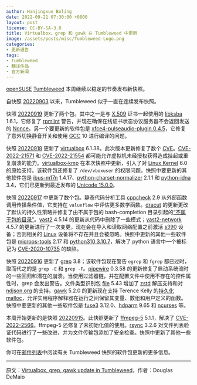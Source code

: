 ```yaml
---
author: Hanjingxue Boling
date: 2022-09-21 07:30:00 +0800
layout: post
license: CC-BY-SA-3.0
title: Virtualbox、grep 和 gawk 在 Tumbleweed 中更新
image: /assets/posts/misc/Tumbleweed-Logo.png
categories:
- 更新通告
tags:
- Tumbleweed
- 翻译作品
- 官方新闻
---
```


[openSUSE](https://get.opensuse.org/) [Tumbleweed](https://get.opensuse.org/tumbleweed/) 本周继续以稳定的节奏发布新快照。

自快照 [20220903](https://lists.opensuse.org/archives/list/factory@lists.opensuse.org/thread/NGLGIEHGPWUYWF5WLPNNNFBR5K7Z3DJG/) 以来，Tumbleweed 似乎一直在连续发布快照。

快照 [20220919](https://lists.opensuse.org/archives/list/factory@lists.opensuse.org/thread/FB3PBVZ4SB6HQ3DIC4CAQ4JYISOW5GQ7/) 更新了两个包。其中之一是与 [X.509](https://en.wikipedia.org/wiki/X.509) 证书一起使用的 [libksba](https://gnupg.org/software/libksba/index.html) 1.6.1，它修复了 [rpmlint](https://github.com/rpm-software-management/rpmlint) 警告，并现在确保在线证书状态协议服务器不会返回发送的 [Nonce](https://en.wikipedia.org/wiki/Cryptographic_nonce)。另一个要更新的软件包是 [xfce4-pulseaudio-plugin 0.4.5](https://docs.xfce.org/panel-plugins/xfce4-pulseaudio-plugin/start)，它修复了意外切换静音开关和使用 [GCC](https://gcc.gnu.org/) 10 进行编译的问题。

快照 [20220918](https://lists.opensuse.org/archives/list/factory@lists.opensuse.org/thread/OJRDN6OHLCBTV7PG6V2EVZKC4PHLC5T6/) 更新了 [virtualbox](https://www.virtualbox.org/) 6.1.38。此次版本更新修复了数个 [CVE](https://en.wikipedia.org/wiki/Common_Vulnerabilities_and_Exposures)。[CVE-2022-21571](https://www.suse.com/de-de/security/cve/CVE-2022-21571.html) 和 [CVE-2022-21554](https://www.suse.com/de-de/security/cve/CVE-2022-21554.html) 都可能允许虚拟机未经授权获得造成挂起或重复崩溃的能力。[virtualbox-kmp](https://software.opensuse.org/package/virtualbox-kmp-default) 在本次快照中更新，引入了对 [Linux Kernel](https://www.kernel.org/) 6.0 的原始支持。该软件包还修复了 `/dev/vboxuser` 的权限问题。快照中要更新的其他软件包是 [ibus-m17n](https://github.com/ibus/ibus-m17n) 1.4.17、[python-charset-normalizer](https://github.com/ousret/charset_normalizer) 2.1.1 和 [python-idna](https://pypi.org/project/idna/) 3.4，它们已更新到最近发布的 [Unicode 15.0.0](https://unicode.org/versions/Unicode15.0.0/)。

快照 [20220917](https://lists.opensuse.org/archives/list/factory@lists.opensuse.org/thread/L6BCPBL5VMOK2MGJCIWGA4A2ACDLNPCM/) 中更新了数个包。静态代码分析工具 [cppcheck](https://github.com/danmar/cppcheck) 2.9 从外部函数调用传播条件值，它支持在 `valueflow` 中评估更多数学函数。[dracut](https://github.com/dracutdevs/dracut) 的更新更改了默认的持久性策略并修复了由不属于包的 bash-completion 目录引起的[“不属于包的目录”](https://forums.opensuse.org/showthread.php/464077-directories-not-owned-by-a-package)。[yast2](https://github.com/yast/yast-yast2) 4.5.14 的更新从代码中删除了一些模式；[yast2-network](https://github.com/yast/yast-network) 4.5.7 的更新进行了一次变更，现在会在导入和读取网络配置之前激活 [s390](https://en.wikipedia.org/wiki/IBM_System/390) 设备；否则相关的 [Linux](https://www.kernel.org/) 设备将不存在并且会被忽略。快照中更新的其他一些软件包是 [microos-tools](https://github.com/openSUSE/microos-tools) 2.17 和 [python310 3.10.7](https://www.python.org/downloads/release/python-3107/)，解决了 python 语言中一个被标记为 [CVE-2020-10735](https://www.suse.com/de-de/security/cve/CVE-2020-10735.html) 的缺陷。

快照 [20220916](https://lists.opensuse.org/archives/list/factory@lists.opensuse.org/thread/N3WFZ3GUTKOH466MTFG2PVQNL7L24D6C/) 更新了 [grep](https://www.gnu.org/software/grep/) 3.8；该软件包现在警告 `egrep` 和 `fgrep` 都已过时，取而代之的是 `grep -E` 和 `grep -F`。[pipewire](https://pipewire.org/) 0.3.58 的更新修复了启动系统流时的一些回归和潜在的崩溃。当使用过滤器链，并在配置文件中使用不存在的控件属性时，grep 会发出警告。文件类型识别包 [file](https://www.darwinsys.com/file/) 5.43 增加了 [zstd](https://facebook.github.io/zstd/) 解压支持和对 [ndjson.org](http://ndjson.org/) 的支持。[gawk](https://www.gnu.org/software/gawk/) 5.2.0 的更新现在支持 Terence Kelly 的[持久化 malloc](https://queue.acm.org/detail.cfm?id=3534855)，允许实用程序解释器在运行之间保留其变量、数组和用户定义的函数。快照中要更新的其他一些软件包是 [fuse3](https://github.com/libfuse/libfuse) 3.12.0、[hdparm](https://sourceforge.net/projects/hdparm/) 9.65 和 [ncurses](https://en.wikipedia.org/wiki/Ncurses) 等。

本周开始更新的是快照 [20220915](https://lists.opensuse.org/archives/list/factory@lists.opensuse.org/thread/3SIOZZQ5YRGJZGYQGBKSS24N27RPOCRP/)。此快照更新了 [ffmpeg-5](https://www.ffmpeg.org/) 5.1.1，解决了 [CVE-2022-2566](https://www.suse.com/security/cve/CVE-2022-2566.html)。ffmpeg-5 还修复了未初始化值的使用。[rsync](https://rsync.samba.org/) 3.2.6 对文件列表验证代码进行了一些改进，并为文件传输包添加了安全检查。快照中更新了其他一些软件包。

你可在[邮件列表](https://lists.opensuse.org/archives/list/factory@lists.opensuse.org/)中阅读有关 Tumbleweed 快照的软件包更新的更多信息。

------

原文：[Virtualbox, grep, gawk update in Tumbleweed](https://news.opensuse.org/2022/09/21/vb-grep-gawk-up-in-tw/)，作者：Douglas DeMaio